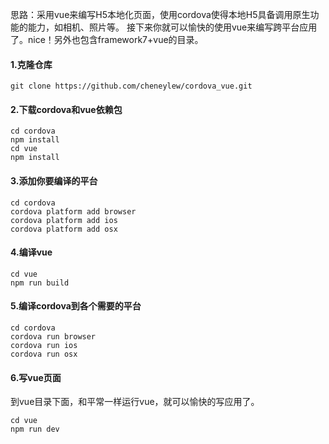 思路：采用vue来编写H5本地化页面，使用cordova使得本地H5具备调用原生功能的能力，如相机、照片等。
接下来你就可以愉快的使用vue来编写跨平台应用了。nice！另外也包含framework7+vue的目录。
#### 1.克隆仓库
```
git clone https://github.com/cheneylew/cordova_vue.git
```

#### 2.下载cordova和vue依赖包
```
cd cordova
npm install
cd vue
npm install
```

#### 3.添加你要编译的平台
```
cd cordova
cordova platform add browser
cordova platform add ios
cordova platform add osx
```

#### 4.编译vue
```
cd vue
npm run build
```

#### 5.编译cordova到各个需要的平台
```
cd cordova
cordova run browser
cordova run ios
cordova run osx
```

#### 6.写vue页面
到vue目录下面，和平常一样运行vue，就可以愉快的写应用了。
```
cd vue
npm run dev
```
